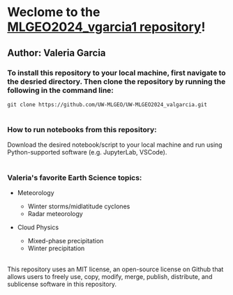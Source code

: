 # Weclome to the [MLGEO2024_vgarcia1 repository](https://github.com/UW-MLGEO/MLGEO2024_vgarcia1.git)!

## Author: Valeria Garcia
### **To install this repository to your local machine, first navigate to the desried directory. Then clone the repository by running the following in the command line:**

```git clone https://github.com/UW-MLGEO/UW-MLGEO2024_valgarcia.git```<br><br>

### **How to run notebooks from this repository:**
Download the desired notebook/script to your local machine and run using Python-supported software (e.g. JupyterLab, VSCode). <br><br>

### **Valeria's favorite Earth Science topics:**
* Meteorology
  * Winter storms/midlatitude cyclones
  * Radar meteorology
    
* Cloud Physics
  * Mixed-phase precipitation
  * Winter precipitation <br><br>

This repository uses an MIT license, an open-source license on Github that allows users to freely use, copy, modify, merge, publish, distribute, and sublicense software in this repository.
